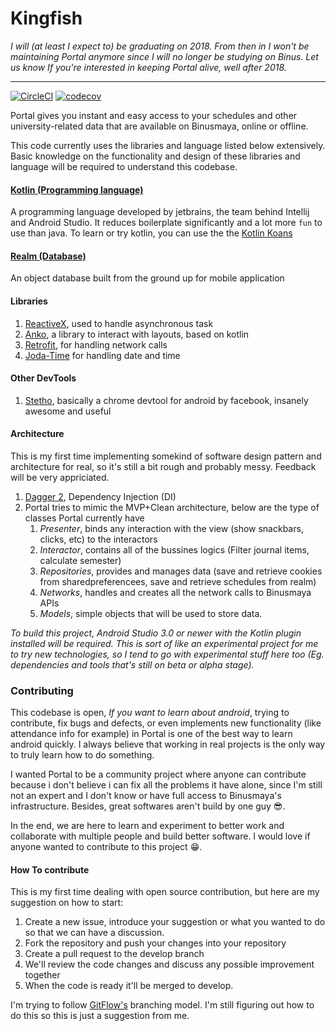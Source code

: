 # Kingfish

*I will (at least I expect to) be graduating on 2018.
From then in I won't be maintaining Portal anymore since I will no longer be studying on Binus.
Let us know If you're interested in keeping Portal alive, well after 2018.*

---

[![CircleCI](https://circleci.com/gh/chrsep/Kingfish.svg?style=svg)](https://circleci.com/gh/chrsep/Kingfish)
[![codecov](https://codecov.io/gh/chrsep/Kingfish/branch/master/graph/badge.svg)](https://codecov.io/gh/chrsep/Kingfish)

Portal gives you instant and easy access to your schedules and other
university-related data that are available on Binusmaya, online or offline.

This code currently uses the libraries and language listed below extensively.
Basic knowledge on the functionality and design of these libraries and
language will be required to understand this codebase.

#### [Kotlin (Programming language)](https://kotlinlang.org/)
A programming language developed by jetbrains, the team behind Intellij
and Android Studio. It reduces boilerplate significantly and a lot more `fun` to use than java. To learn or try kotlin, you can use the the
[Kotlin Koans](http://try.kotlinlang.org/)

#### [Realm (Database)](https://realm.io/)
An object database built from the ground up for mobile application

#### Libraries
1. [ReactiveX](http://reactivex.io/), used to handle asynchronous task
2. [Anko](https://github.com/Kotlin/anko), a library to interact with layouts, based on kotlin
3. [Retrofit](http://square.github.io/retrofit/), for handling network calls
4. [Joda-Time](http://www.joda.org/joda-time/) for handling date and time

#### Other DevTools
1. [Stetho](http://facebook.github.io/stetho/), basically a chrome devtool for android by facebook, insanely awesome and useful

#### Architecture
This is my first time implementing somekind of software design pattern and architecture for real, so it's still a bit rough and probably messy. Feedback will be very appriciated.

1. [Dagger 2](https://google.github.io/dagger/), Dependency Injection (DI)
2. Portal tries to mimic the MVP+Clean architecture, below are the type of classes Portal currently have
    1. *Presenter*, binds any interaction with the view (show snackbars, clicks, etc) to the interactors
    2. *Interactor*, contains all of the bussines logics (Filter journal items, calculate semester)
    3. *Repositories*, provides and manages data (save and retrieve cookies from sharedpreferencees, save and retrieve schedules from realm)
    4. *Networks*, handles and creates all the network calls to Binusmaya APIs
    5. *Models*, simple objects that will be used to store data.
    

*To build this project, Android Studio 3.0 or newer with the Kotlin plugin
installed will be required. This is sort of like an experimental project for me to try new technologies,
so I tend to go with experimental stuff here too (Eg. dependencies and tools that's still on beta or
alpha stage).*

### Contributing

This codebase is open, _If you want to learn about android_, trying to contribute, fix bugs and defects, or even implements new functionality (like attendance info for example) in Portal is one of the best way to learn android quickly. I always believe that working in real projects is the only way to truly learn how to do something.

I wanted Portal to be a community project where anyone can contribute because i don't believe i can fix all the problems it have alone, since I'm still not an expert and I don't know or have full access to Binusmaya's infrastructure. Besides, great  softwares aren't build by one guy 😎.

In the end, we are here to learn and experiment to better work and collaborate
with multiple people and build better software. I would love if anyone
wanted to contribute to this project 😁.

#### How To contribute

This is my first time dealing with open source contribution, but here are my suggestion on how to start:

1. Create a new issue, introduce your suggestion or what you wanted to do so that we can have a discussion.
2. Fork the repository and push your changes into your repository
3. Create a pull request to the develop branch
4. We'll review the code changes and discuss any possible improvement together
5. When the code is ready it'll be merged to develop.

I'm trying to follow [GitFlow's](https://datasift.github.io/gitflow/IntroducingGitFlow.html) branching model.
I'm still figuring out how to do this so this is just a suggestion from me.

